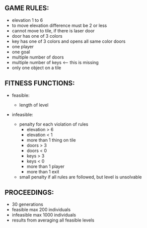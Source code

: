 ## GAME RULES:
- elevation 1 to 6
- to move elevation difference must be 2 or less
- cannot move to tile, if there is laser door
- door has one of 3 colors
- key has one of 3 colors and opens all same color doors
- one player
- one goal
- multiple number of doors
- multiple number of keys <-- this is missing
- only one object on a tile

## FITNESS FUNCTIONS:
- feasible:
	- length of level
	
- infeasible:
	- penalty for each violation of rules
  		- elevation > 6
    	- elevation < 1
        - more than 1 thing on tile
        - doors > 3
        - doors < 0
        - keys > 3
        - keys < 0
        - more than 1 player
        - more than 1 exit
	- small penalty if all rules are followed, but level is unsolvable

## PROCEEDINGS:
- 30 generations
- feasible max 200 individuals
- infeasible max 1000 individuals
- results from averaging all feasible levels